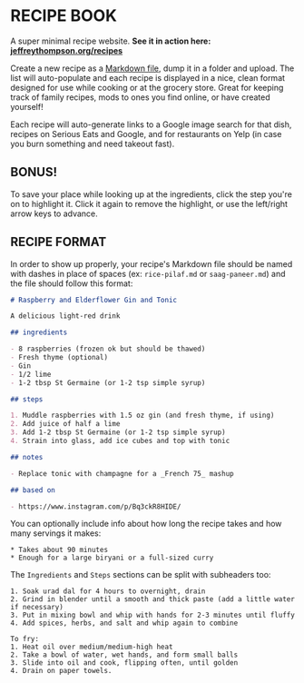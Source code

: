 # RECIPE BOOK

A super minimal recipe website. **See it in action here: [jeffreythompson.org/recipes](http://jeffreythompson.org/recipes)**

Create a new recipe as a [Markdown file](https://daringfireball.net/projects/markdown), dump it in a folder and upload. The list will auto-populate and each recipe is displayed in a nice, clean format designed for use while cooking or at the grocery store. Great for keeping track of family recipes, mods to ones you find online, or have created yourself!

Each recipe will auto-generate links to a Google image search for that dish, recipes on Serious Eats and Google, and for restaurants on Yelp (in case you burn something and need takeout fast).

## BONUS!

To save your place while looking up at the ingredients, click the step you're on to highlight it. Click it again to remove the highlight, or use the left/right arrow keys to advance.

## RECIPE FORMAT

In order to show up properly, your recipe's Markdown file should be named with dashes in place of spaces (ex: `rice-pilaf.md` or `saag-paneer.md`) and the file should follow this format:

```markdown
# Raspberry and Elderflower Gin and Tonic

A delicious light-red drink

## ingredients

- 8 raspberries (frozen ok but should be thawed)
- Fresh thyme (optional)
- Gin
- 1/2 lime
- 1-2 tbsp St Germaine (or 1-2 tsp simple syrup)

## steps

1. Muddle raspberries with 1.5 oz gin (and fresh thyme, if using)
2. Add juice of half a lime
3. Add 1-2 tbsp St Germaine (or 1-2 tsp simple syrup)
4. Strain into glass, add ice cubes and top with tonic

## notes

- Replace tonic with champagne for a _French 75_ mashup

## based on

- https://www.instagram.com/p/Bq3ckR8HIDE/
```

You can optionally include info about how long the recipe takes and how many servings it makes:

```## info
* Takes about 90 minutes
* Enough for a large biryani or a full-sized curry
```

The `Ingredients` and `Steps` sections can be split with subheaders too:

```## steps
1. Soak urad dal for 4 hours to overnight, drain
2. Grind in blender until a smooth and thick paste (add a little water if necessary)
3. Put in mixing bowl and whip with hands for 2-3 minutes until fluffy
4. Add spices, herbs, and salt and whip again to combine

To fry:
1. Heat oil over medium/medium-high heat
2. Take a bowl of water, wet hands, and form small balls
3. Slide into oil and cook, flipping often, until golden
4. Drain on paper towels.
```
